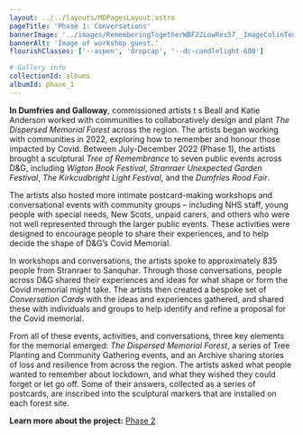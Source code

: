 ```yaml
---
layout: ../../layouts/MDPagesLayout.astro
pageTitle: 'Phase 1: Conversations'
bannerImage: '../images/RememberingTogetherWBF22LowRes57__ImageColinTennant.jpg'
bannerAlt: 'Image of workshop guest.'
flourishClasses: ['--aspen', 'dropcap', '--dc-candlelight-600']

# Gallery info
collectionId: albums
albumId: phase_1
---
```

__In Dumfries and Galloway__, commissioned artists t s Beall and Katie Anderson worked with communities to collaboratively design and plant <i>The Dispersed Memorial Forest</i> across the region. The artists began working with communities in 2022, exploring how to remember and honour those impacted by Covid. Between July-December 2022 (Phase 1), the artists brought a sculptural <i>Tree of Remembrance</i> to seven public events across D&G, including <i>Wigton Book Festival</i>, <i>Stranraer Unexpected Garden Festival</i>, <i>The Kirkcudbright Light Festival</i>, and the <i>Dumfries Rood Fair</i>.

The artists also hosted more intimate postcard-making workshops and conversational events with community groups – including NHS staff, young people with special needs, New Scots, unpaid carers, and others who were not well represented through the larger public events.  These activities were designed to encourage people to share their experiences, and to help decide the shape of D&G’s Covid Memorial.

In workshops and conversations, the artists spoke to approximately 835 people from Stranraer to Sanquhar. Through those conversations, people across D&G shared their experiences and ideas for what shape or form the Covid memorial might take. The artists then created a bespoke set of <i>Conversation Cards</i> with the ideas and experiences gathered, and shared these with individuals and groups to help identify and refine a proposal for the Covid memorial.

From all of these events, activities, and conversations, three key elements for the memorial emerged: <i>The Dispersed Memorial Forest</i>, a series of Tree Planting and Community Gathering events, and an Archive sharing stories of loss and resilience from across the region. The artists asked what people wanted to remember about lockdown, and what they wished they could forget or let go off. Some of their answers, collected as a series of postcards, are inscribed into the sculptural markers that are installed on each forest site.

<b>Learn more about the project:</b> <a href="../../about/phase-2">Phase 2</a>
